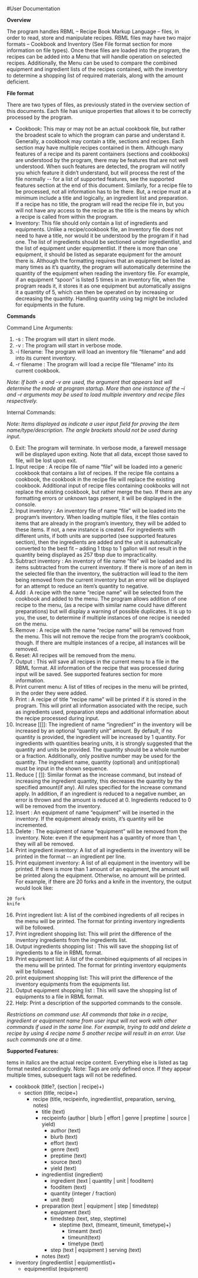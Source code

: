 #User Documentation

**Overview**

The program handles RBML – Recipe Book Markup Language – files, in order to read, store and manipulate recipes. RBML files may have two major formats – Cookbook and Inventory (See File format section for more information on file types). Once these files are loaded into the program, the recipes can be added into a Menu that will handle operation on selected recipes. Additionally, the Menu can be used to compare the combined equipment and ingredient lists of the recipes contained, with the inventory to determine a shopping list of required materials, along with the amount deficient.

**File format**

There are two types of files, as previously stated in the overview section of this documents. Each file has unique properties that allows it to be correctly processed by the program.
- Cookbook: This may or may not be an actual cookbook file, but rather the broadest scale to which the program can parse and understand it. Generally, a cookbook may contain a title, sections and recipes. Each section may have multiple recipes contained in them. Although many features of a recipe and its parent containers (sections and cookbooks) are understood by the program, there may be features that are not well understood. When such features are detected, the program will notify you which feature it didn’t understand, but will process the rest of the file normally -- for a list of supported features, see the supported features section at the end of this document. Similarly, for a recipe file to be processed, not all information has to be there. But, a recipe must at a minimum include a title and logically, an ingredient list and preparation. If a recipe has no title, the program will read the recipe file in, but you will not have any access to the recipe as the title is the means by which a recipe is called from within the program.
- Inventory: This file should only contain a list of ingredients and equipments. Unlike a recipe/cookbook file, an Inventory file does not need to have a title, nor would it be understood by the program if it had one. The list of ingredients should be sectioned under ingredientlist, and the list of equipment under equipmentlist. If there is more than one equipment, it should be listed as separate equipment for the amount there is. Although the formatting requires that an equipment be listed as many times as it’s quantity, the program will automatically determine the quantity of the equipment when reading the inventory file. For example, if an equipment “spoon” is listed 5 times in an inventory file, when the program reads it, it stores it as one equipment but automatically assigns it a quantity of 5, which can then be operated on by increasing or decreasing the quantity. Handling quantity using <quantity> tag might be included for equipments in the future.

**Commands**

Command Line Arguments:
1. -s : The program will start in silent mode.
2. -v : The program will start in verbose mode.
3. -i filename: The program will load an inventory file “filename” and add into its current inventory.
4. -r filename : The program will load a recipe file “filename” into its current cookbook.

*Note: If both -s and -v are used, the argument that appears last will determine the mode at program startup. More than one instance of the –i and –r arguments may be used to load multiple inventory and recipe files respectively.*

Internal Commands:

*Note: Items displayed as <item> indicate a user input field for proving the item name/type/description. The angle brackets should not be used during input.*

0. Exit: The program will terminate. In verbose mode, a farewell message will be displayed upon exiting. Note that all data, except those saved to file, will be lost upon exit.
1. Input recipe <file>: A recipe file of name “file” will be loaded into a generic cookbook that contains a list of recipes. If the recipe file contains a cookbook, the cookbook in the recipe file will replace the existing cookbook. Additional input of recipe files containing cookbooks will not replace the existing cookbook, but rather merge the two. If there are any formatting errors or unknown tags present, it will be displayed in the console.
2. Input inventory <file>: An inventory file of name “file” will be loaded into the program’s inventory. When loading multiple files, it the files contain items that are already in the program’s inventory, they will be added to these items. If not, a new instance is created. For ingredients with different units, if both units are supported (see supported features section), then the ingredients are added and the unit is automatically converted to the best fit – adding 1 tbsp to 1 gallon will not result in the quantity being displayed as 257 tbsp due to impracticality.
3. Subtract inventory <file>: An inventory of file name “file” will be loaded and its items subtracted from the current inventory. If there is more of an item in the selected file than the inventory, the subtraction will lead to the item being removed from the current inventory but an error will be displayed for an attempt to reduce an item’s quantity to negative.
4. Add <recipe name>: A recipe with the name “recipe name” will be selected from the cookbook and added to the menu. The program allows addition of one recipe to the menu, (as a recipe with similar name could have different preparations) but will display a warning of possible duplicates. It is up to you, the user, to determine if multiple instances of one recipe is needed on the menu.
5. Remove <recipe name>: A recipe with the name “recipe name” will be removed from the menu. This will not remove the recipe from the program’s cookbook, though. If there are multiple instances of a recipe, all instances will be removed.
6. Reset: All recipes will be removed from the menu.
7. Output <file>: This will save all recipes in the current menu to a file in the RBML format. All
information of the recipe that was processed during input will be saved. See supported
features section for more information.
8. Print current menu: A list of titles of recipes in the menu will be printed, in the order they
were added.
9. Print <recipe name>: A recipe of title “recipe name” will be printed if it is stored in the
program. This will print all information associated with the recipe, such as ingredients used, preparation steps and additional information about the recipe processed during input.
10. Increase <ingredient> [<quantity>[<unit>]]: The ingredient of name “ingredient” in the inventory will be increased by an optional “quantity unit” amount. By default, if no quantity is provided, the ingredient will be increased by 1 quantity. For ingredients with quantities bearing units, it is strongly suggested that the quantity and units be provided. The quantity should be a whole number or a fraction. Additionally, only positive number may be used for the quantity. The ingredient name, quantity (optional) and unit(optional) must be input in the shown sequence.
11. Reduce <ingredient> [<quantity> [<unit>]]: Similar format as the increase command, but instead of increasing the ingredient quantity, this decreases the quantity by the specified amount(if any). All rules specified for the increase command apply. In addition, if an ingredient is reduced to a negative number, an error is thrown and the amount is reduced at 0. Ingredients reduced to 0 will be removed from the inventory.
12. Insert <equipment>: An equipment of name “equipment” will be inserted in the inventory. If the equipment already exists, it’s quantity will be incremented.
13. Delete <equipment>: The equipment of name “equipment” will be removed from the inventory. Note: even if the equipment has a quantity of more than 1, they will all be removed.
14. Print ingredient inventory: A list of all ingredients in the inventory will be printed in the format <quantity> <unit> <ingredient> -- an ingredient per line.
15. Print equipment inventory: A list of all equipment in the inventory will be printed. If there is more than 1 amount of an equipment, the amount will be printed along the equipment. Otherwise, no amount will be printed. For example, if there are 20 forks and a knife in the inventory, the output would look like:
```
20 fork
knife
```
16. Print ingredient list: A list of the combined ingredients of all recipes in the menu will be printed. The format for printing inventory ingredients will be followed.
17. Print ingredient shopping list: This will print the difference of the inventory ingredients from the ingredients list.
18. Output ingredients shopping list <file>: This will save the shopping list of ingredients to a file in RBML format.
19. Print equipment list: A list of the combined equipments of all recipes in the menu will be printed. The format for printing inventory equipments will be followed.
20. print equipment shopping list: This will print the difference of the inventory equipments from the equipments list.
21. Output equipment shopping list <file>: This will save the shopping list of equipments to a file in RBML format.
22. Help: Print a description of the supported commands to the console.

*Restrictions on command use: All commands that take in a recipe, ingredient or equipment name from user input will not work with other commands if used in the same line. For example, trying to add and delete a recipe by using 4 recipe name 5 another recipe will result in an error. Use such commands one at a time.*

**Supported Features:**

tems in italics are the actual recipe content. Everything else is listed as tag format nested accordingly. Note: Tags are only defined once. If they appear multiple times, subsequent tags will not be redefined.
- cookbook (title?, (section | recipe)+)
  - section (title, recipe+)
    - recipe (title, recipeinfo, ingredientlist, preparation, serving, notes)
      - title (text)
      - recipeinfo (author | blurb | effort | genre | preptime | source | yield)
        - author (text)
        - blurb (text)
        - effort (text)
        - genre (text)
        - preptime (text)
        - source (text)
        - yield (text) 
      - ingredientlist (ingredient)
        - ingredient (text | quantity | unit | fooditem)
        - fooditem (text)
        - quantity (integer / fraction) 
        - unit (text)
      - preparation (text | equipment | step | timedstep)
        - equipment (text)
        - timedstep (text, step, steptime)
          - steptime (text, (timeamt, timeunit, timetype)+)
            - timeamt (text)
            - timeunit(text)
            - timetype (text)
        - step (text | equipment ) serving (text)
      - notes (text)
- inventory (ingredientlist | equipmentlist)+
  - equipmentlist (equipment)